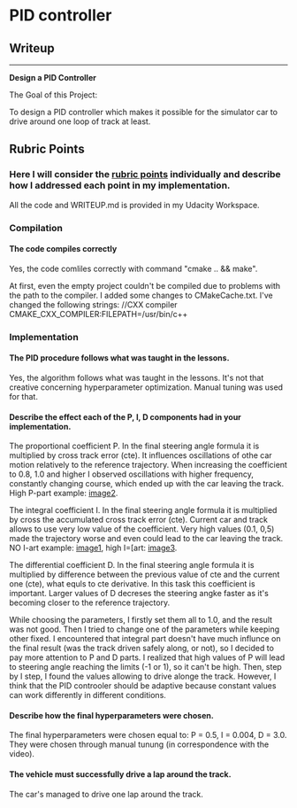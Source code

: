 # **PID controller** 

## Writeup

---

**Design a PID Controller**

The Goal of this Project:

To design a PID controller which makes it possible for the simulator car to drive around one loop of track at least.

[//]: # (Image References)

[image1]: ./NO_I.png "Driving with Ki set to 0"
[image2]: ./P_7.png "Driving with high Kp = 7"
[image3]: ./I_0.5.png "Driving with high Ki = 0.5"

## Rubric Points
### Here I will consider the [rubric points](https://review.udacity.com/#!/rubrics/1972/view) individually and describe how I addressed each point in my implementation.  

All the code and WRITEUP.md is provided in my Udacity Workspace.

### Compilation

#### The code compiles correctly

 Yes, the code comliles correctly with command "cmake .. && make".
 
 At first, even the empty project couldn't be compiled due to problems with the path to the compiler. I added some changes to CMakeCache.txt. 
 I've changed the following strings:
 //CXX compiler
 CMAKE_CXX_COMPILER:FILEPATH=/usr/bin/c++
 
### Implementation

#### The PID procedure follows what was taught in the lessons.

Yes, the algorithm follows what was taught in the lessons. 
It's not that creative concerning hyperparameter optimization. Manual tuning was used for that.

#### Describe the effect each of the P, I, D components had in your implementation.

The proportional coefficient P. In the final steering angle formula it is multiplied by cross track error (cte). It influences oscillations of othe car motion relatively to the reference trajectory. When increasing the coefficient to 0.8, 1.0 and higher I observed oscillations with higher frequency, constantly changing course, which ended up with the car leaving the track. High P-part example: [image2].

The integral coefficient I. In the final steering angle formula it is multiplied by cross the accumulated cross track error (cte). Current car and track allows to use very low value of the coefficient. Very high values (0.1, 0,5) made the trajectory worse and even could lead to the car leaving the track. NO I-art example: [image1], high I=[art: [image3].

The differential coefficient D. In the final steering angle formula it is multiplied by difference between the previous value of cte and the current one (cte), what equls to cte derivative. In this task this coefficient is important. Larger values of D decreses the steering angke faster as it's becoming closer to the reference trajectory.

While choosing the parameters, I firstly set them all to 1.0, and the result was not good. Then I tried to change one of the parameters while keeping other fixed. 
I encountered that integral part doesn't have much influnce on the final result (was the track driven safely along, or not), so I decided to pay more attention to P and D parts. I realized that high values of P will lead to steering angle reaching the limits (-1 or 1), so it can't be high. Then, step by I step, I found the values allowing to drive alonge the track. However, I think that the PID controoler should be adaptive because constant values can work differently in different conditions.

#### Describe how the final hyperparameters were chosen.

The final hyperparameters were chosen equal to: P = 0.5, I = 0.004, D = 3.0.
They were chosen through manual tunung (in correspondence with the video).

#### The vehicle must successfully drive a lap around the track.

The car's managed to drive one lap around the track.